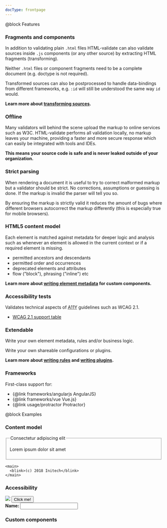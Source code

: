 ```yaml
---
docType: frontpage
---
```


@block Features

### Fragments and components

In addition to validating plain `.html` files HTML-validate can also validate
sources inside `.js` components (or any other source) by extracting HTML
fragments (transforming).

Neither `.html` files or component fragments need to be a complete document
(e.g. doctype is not required).

Transformed sources can also be postprocessed to handle data-bindings from
different frameworks, e.g. `:id` will still be understood the same way `id`
would.

**Learn more about [transforming sources](usage/transformers.html).**

### Offline

Many validators will behind the scene upload the markup to online services such
as W3C. HTML-validate performs all validation locally, no markup leaves your
machine, providing a faster and more secure response which can easily be
integrated with tools and IDEs.

**This means your source code is safe and is never leaked outside of your
organization.**

### Strict parsing

When rendering a document it is useful to try to correct malformed markup but a
validator should be strict. No corrections, assumptions or guessing is done. If
the markup is invalid the parser will tell you so.

By ensuring the markup is strictly valid it reduces the amount of bugs where
different browsers autocorrect the markup differently (this is especially true
for mobile browsers).

### HTML5 content model

Each element is matched against metadata for deeper logic and analysis such as whenever an element is allowed in the current context or if a required element is missing.

- permitted ancestors and descendants
- permitted order and occurrences
- deprecated elements and attributes
- flow ("block"), phrasing ("inline") etc

**Learn more about [writing element metadata](usage/elements.html) for custom
components.**

### Accessibility tests

Validates technical aspects of <abbr title="accessibility">A11Y</abbr>
guidelines such as WCAG 2.1.

- [WCAG 2.1 support table](wcag.html)

### Extendable

Write your own element metadata, rules and/or business logic.

Write your own shareable configurations or plugins.

**Learn more about [writing rules](dev/writing-rules.html) and [writing
plugins](dev/writing-plugins.html).**

### Frameworks

First-class support for:

- {@link frameworks/angularjs AngularJS}
- {@link frameworks/vue Vue.js}
- {@link usage/protractor Protractor}

@block Examples

### Content model

<validate name="frontpage-contentmodel">
  <footer>
    <fieldset>
      <p>Lorem ipsum dolor sit amet</p>
      <legend>Consectetur adipiscing elit</legend>
    </fieldset>

    <main>
      <blink>(c) 2018 Initech</blink>
    </main>

  </footer>
</validate>

### Accessibility

<validate name="frontpage-a17y" rules="wcag/h37 element-required-attributes input-missing-label">
  <img src="logo.png">
  <button onclick="myFunction();">Click me!</button>

  <div class="field-wrapper">
    <strong>Name: </strong>
    <input type="text" name="name">
  </div>
</validate>

### Custom components

<validate name="frontpage-components" elements="frontpage.json">
  <my-inline>
    <my-block></my-block>
    <my-deprecated></my-deprecated>
  </my-inline>
</validate>
